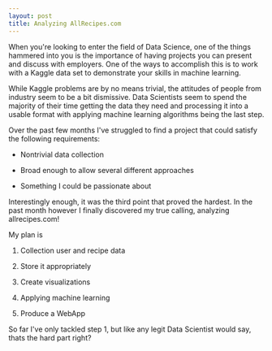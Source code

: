 ```yaml
---
layout: post
title: Analyzing AllRecipes.com
---
```


When you're looking to enter the field of Data Science, one of the things hammered into you is the importance of having projects you can present and discuss with employers.  One of the ways to accomplish this is to work with a Kaggle data set to demonstrate your skills in machine learning.

While Kaggle problems are by no means trivial, the attitudes of people from industry seem to be a bit dismissive.  Data Scientists seem to spend the majority of their time getting the data they need and processing it into a usable format with applying machine learning algorithms being the last step.

Over the past few months I've struggled to find a project that could satisfy the following requirements:

* Nontrivial data collection 

* Broad enough to allow several different approaches

* Something I could be passionate about

Interestingly enough, it was the third point that proved the hardest.  In the past month however I finally discovered my true calling, analyzing allrecipes.com!

My plan is

1. Collection user and recipe data

2. Store it appropriately

3. Create visualizations

4. Applying machine learning

5. Produce a WebApp


So far I've only tackled step 1, but like any legit Data Scientist would say, thats the hard part right?

